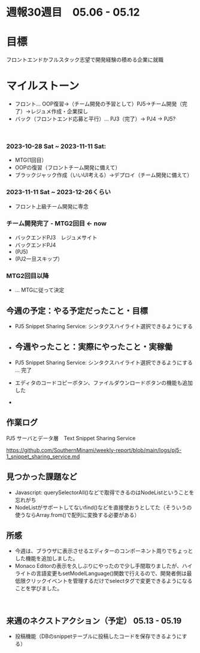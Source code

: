 # 週報30週目　05.06 - 05.12

# 目標
フロントエンドかフルスタック志望で開発経験の積める企業に就職

# マイルストーン
- フロント... OOP復習→（チーム開発の予習として）PJ5→チーム開発（完了）→レジュメ作成・企業探し
- バック（フロントエンド応募と平行）... PJ3（完了）→ PJ4 → PJ5?

<br />

### 2023-10-28 Sat ~ 2023-11-11 Sat:
- MTG(1回目）
- OOPの復習（フロントチーム開発に備えて）
- ブラックジャック作成（いいUI考える）→デプロイ（チーム開発に備えて）


### 2023-11-11 Sat ~ 2023-12-26くらい
- フロント上級チーム開発に専念

### チーム開発完了 - MTG2回目 <- now
- バックエンドPJ3　レジュメサイト
- バックエンドPJ4
- (PJ5)
- (PJ2一旦スキップ）

### MTG2回目以降 
- ... MTGに従って決定

## 今週の予定：やる予定だったこと・目標
- PJ5 Snippet Sharing Service: シンタクスハイライト選択できるようにする
  
  
- ## 今週やったこと：実際にやったこと・実稼働
- PJ5 Snippet Sharing Service: シンタクスハイライト選択できるようにする ... 完了
- エディタのコードコピーボタン、ファイルダウンロードボタンの機能も追加した
- 
## 作業ログ

PJ5 サーバとデータ層　Text Snippet Sharing Service
<br/>

https://github.com/SouthernMinami/weekly-report/blob/main/logs/pj5-1_snippet_sharing_service.md
<br/>


## 見つかった課題など
- Javascript: querySelectorAll()などで取得できるのはNodeListということを忘れがち
- NodeListがサポートしてないfind()などを直接使おうとしてた（そういうの使うならArray.from()で配列に変換する必要がある）

## 所感
- 今週は、ブラウザに表示させるエディターのコンポーネント周りでちょっとした機能を追加しました。
- Monaco Editorの表示を久しぶりにやったので少し手間取りましたが、ハイライトの言語変更もsetModelLanguage()関数で行えるので、開発者側は最低限クリックイベントを管理するだけでselectタグで変更できるようになることを学びました。

<br/>

## 来週のネクストアクション（予定） 05.13 - 05.19
- 投稿機能（DBのsnippetテーブルに投稿したコードを保存できるようにする）
<br />
